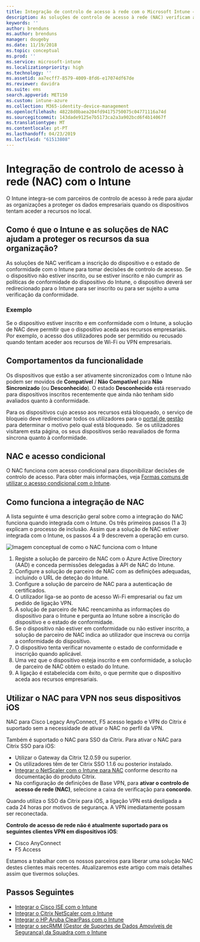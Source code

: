 ```yaml
---
title: Integração de controlo de acesso à rede com o Microsoft Intune – Azure | Microsoft Docs
description: As soluções de controlo de acesso à rede (NAC) verificam a inscrição e conformidade dos dispositivos com o Intune. O NAC inclui determinados comportamentos e funciona com o acesso condicional. Veja os passos necessários para subscrever e obter uma lista das soluções de parceiros.
keywords: ''
author: brenduns
ms.author: brenduns
manager: dougeby
ms.date: 11/19/2018
ms.topic: conceptual
ms.prod: ''
ms.service: microsoft-intune
ms.localizationpriority: high
ms.technology: ''
ms.assetid: aa7ecff7-8579-4009-8fd6-e17074df67de
ms.reviewer: davidra
ms.suite: ems
search.appverid: MET150
ms.custom: intune-azure
ms.collection: M365-identity-device-management
ms.openlocfilehash: 48228d0baea204fd94175750075c04771116a74d
ms.sourcegitcommit: 143dade9125e7b5173ca2a3a902bcd6f4b14067f
ms.translationtype: MT
ms.contentlocale: pt-PT
ms.lasthandoff: 04/23/2019
ms.locfileid: "61513808"
---
```

# <a name="network-access-control-nac-integration-with-intune"></a>Integração de controlo de acesso à rede (NAC) com o Intune

O Intune integra-se com parceiros de controlo de acesso à rede para ajudar as organizações a proteger os dados empresariais quando os dispositivos tentam aceder a recursos no local.

## <a name="how-do-intune-and-nac-solutions-help-protect-your-organization-resources"></a>Como é que o Intune e as soluções de NAC ajudam a proteger os recursos da sua organização?

As soluções de NAC verificam a inscrição do dispositivo e o estado de conformidade com o Intune para tomar decisões de controlo de acesso. Se o dispositivo não estiver inscrito, ou se estiver inscrito e não cumprir as políticas de conformidade do dispositivo do Intune, o dispositivo deverá ser redirecionado para o Intune para ser inscrito ou para ser sujeito a uma verificação da conformidade.

### <a name="example"></a>Exemplo

Se o dispositivo estiver inscrito e em conformidade com o Intune, a solução de NAC deve permitir que o dispositivo aceda aos recursos empresariais. Por exemplo, o acesso dos utilizadores pode ser permitido ou recusado quando tentam aceder aos recursos de Wi-Fi ou VPN empresariais.

## <a name="feature-behaviors"></a>Comportamentos da funcionalidade

Os dispositivos que estão a ser ativamente sincronizados com o Intune não podem ser movidos de **Compatível** / **Não Compatível** para **Não Sincronizado** (ou **Desconhecido**). O estado **Desconhecido** está reservado para dispositivos inscritos recentemente que ainda não tenham sido avaliados quanto à conformidade.

Para os dispositivos cujo acesso aos recursos está bloqueado, o serviço de bloqueio deve redirecionar todos os utilizadores para o [portal de gestão](https://portal.manage.microsoft.com) para determinar o motivo pelo qual está bloqueado.  Se os utilizadores visitarem esta página, os seus dispositivos serão reavaliados de forma síncrona quanto à conformidade.

## <a name="nac-and-conditional-access"></a>NAC e acesso condicional

O NAC funciona com acesso condicional para disponibilizar decisões de controlo de acesso. Para obter mais informações, veja [Formas comuns de utilizar o acesso condicional com o Intune](conditional-access-intune-common-ways-use.md).

## <a name="how-the-nac-integration-works"></a>Como funciona a integração de NAC

A lista seguinte é uma descrição geral sobre como a integração do NAC funciona quando integrada com o Intune. Os três primeiros passos (1 a 3) explicam o processo de inclusão. Assim que a solução de NAC estiver integrada com o Intune, os passos 4 a 9 descrevem a operação em curso.

![Imagem conceptual de como o NAC funciona com o Intune](./media/ca-intune-common-ways-2.png)

1. Registe a solução de parceiro de NAC com o Azure Active Directory (AAD) e conceda permissões delegadas à API de NAC do Intune.
2. Configure a solução de parceiro de NAC com as definições adequadas, incluindo o URL de deteção do Intune.
3. Configure a solução de parceiro de NAC para a autenticação de certificados.
4. O utilizador liga-se ao ponto de acesso Wi-Fi empresarial ou faz um pedido de ligação VPN.
5. A solução de parceiro de NAC reencaminha as informações do dispositivo para o Intune e pergunta ao Intune sobre a inscrição do dispositivo e o estado de conformidade.
6. Se o dispositivo não estiver em conformidade ou não estiver inscrito, a solução de parceiro de NAC indica ao utilizador que inscreva ou corrija a conformidade do dispositivo.
7. O dispositivo tenta verificar novamente o estado de conformidade e inscrição quando aplicável.
8. Uma vez que o dispositivo esteja inscrito e em conformidade, a solução de parceiro de NAC obtém o estado do Intune.
9. A ligação é estabelecida com êxito, o que permite que o dispositivo aceda aos recursos empresariais.

## <a name="use-nac-for-vpn-on-your-ios-devices"></a>Utilizar o NAC para VPN nos seus dispositivos iOS  
NAC para Cisco Legacy AnyConnect, F5 acesso legado e VPN do Citrix é suportado sem a necessidade de ativar o NAC no perfil da VPN.

Também é suportado o NAC para SSO da Citrix. Para ativar o NAC para Citrix SSO para iOS:
- Utilizar o Gateway da Citrix 12.0.59 ou superior.  
- Os utilizadores têm de ter Citrix SSO 1.1.6 ou posterior instalado.
- [Integrar o NetScaler com o Intune para NAC](https://docs.citrix.com/en-us/netscaler-gateway/12/microsoft-intune-integration/configuring-network-access-control-device-check-for-netscaler-gateway-virtual-server-for-single-factor-authentication-deployment.html) conforme descrito na documentação do produto Citrix.
- Na configuração de definições de Base VPN, para **ativar o controlo de acesso de rede (NAC)**, selecione a caixa de verificação para **concordo**.

Quando utiliza o SSO da Citrix para iOS, a ligação VPN está desligada a cada 24 horas por motivos de segurança. A VPN imediatamente possam ser reconectada.


**Controlo de acesso de rede não é atualmente suportado para os seguintes clientes VPN em dispositivos iOS**:
-   Cisco AnyConnect
-   F5 Access

Estamos a trabalhar com os nossos parceiros para liberar uma solução NAC destes clientes mais recentes. Atualizaremos este artigo com mais detalhes assim que tivermos soluções. 


## <a name="next-steps"></a>Passos Seguintes

- [Integrar o Cisco ISE com o Intune](http://www.cisco.com/c/en/us/td/docs/security/ise/2-1/admin_guide/b_ise_admin_guide_21/b_ise_admin_guide_20_chapter_01000.html)
- [Integrar o Citrix NetScaler com o Intune](http://docs.citrix.com/en-us/netscaler-gateway/12/microsoft-intune-integration/configuring-network-access-control-device-check-for-netscaler-gateway-virtual-server-for-single-factor-authentication-deployment.html)
- [Integrar o HP Aruba ClearPass com o Intune](https://support.arubanetworks.com/Documentation/tabid/77/DMXModule/512/Command/Core_Download/Default.aspx?EntryId=31271)
- [Integrar o secRMM (Gestor de Suportes de Dados Amovíveis de Segurança) da Squadra com o Intune](http://www.squadratechnologies.com/StaticContent/ProductDownload/secRMM/9.9.0.0/secRMMIntuneAccessControlSetupGuide.pdf)
